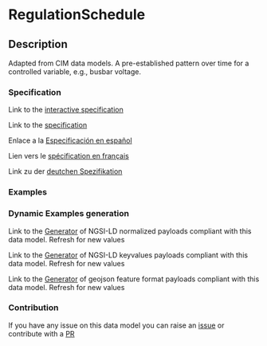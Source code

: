 # RegulationSchedule

## Description 

Adapted from CIM data models. A pre-established pattern over time for a controlled variable, e.g., busbar voltage.
### Specification

Link to the [interactive specification](https://swagger.lab.fiware.org/?url=https://github.com/smart-data-models/dataModel.EnergyCIM/blob/master/RegulationSchedule/swagger.yaml)

Link to the [specification](https://github.com/smart-data-models/dataModel.EnergyCIM/blob/master/RegulationSchedule/doc/spec.md)

Enlace a la [Especificación en español](https://github.com/smart-data-models/dataModel.EnergyCIM/blob/master/RegulationSchedule/doc/spec_ES.md)

Lien vers le [spécification en français](https://github.com/smart-data-models/dataModel.EnergyCIM/blob/master/RegulationSchedule/doc/spec_FR.md)

Link zu der [deutchen Spezifikation](https://github.com/smart-data-models/dataModel.EnergyCIM/blob/master/RegulationSchedule/doc/spec_DE.md)
### Examples
### Dynamic Examples generation

Link to the [Generator](https://smartdatamodels.org/extra/ngsi-ld_generator_v0.92.php?schemaUrl=https://raw.githubusercontent.com/smart-data-models/dataModel.EnergyCIM/master/RegulationSchedule/schema.json&email=info@smartdatamodels.org) of NGSI-LD normalized payloads compliant with this data model. Refresh for new values

Link to the [Generator](https://smartdatamodels.org/extra/ngsi-ld_generator_keyvalues_v0.92.php?schemaUrl=https://raw.githubusercontent.com/smart-data-models/dataModel.EnergyCIM/master/RegulationSchedule/schema.json&email=info@smartdatamodels.org) of NGSI-LD keyvalues payloads compliant with this data model. Refresh for new values

Link to the [Generator](https://smartdatamodels.org/extra/geojson_features_generator_v1.0.php?schemaUrl=https://raw.githubusercontent.com/smart-data-models/dataModel.EnergyCIM/master/RegulationSchedule/schema.json&email=info@smartdatamodels.org) of geojson feature format payloads compliant with this data model. Refresh for new values
### Contribution

 If you have any issue on this data model you can raise an [issue](https://github.com/smart-data-models/dataModel.EnergyCIM/issues)  or contribute with a [PR](https://github.com/smart-data-models/dataModel.EnergyCIM/pulls)